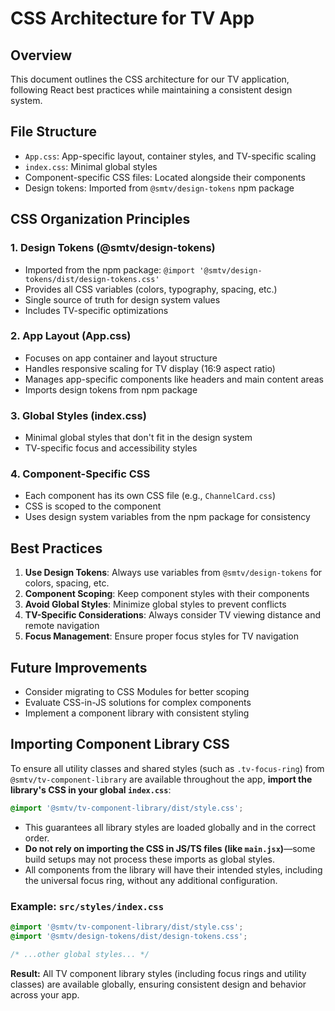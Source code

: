 # CSS Architecture for TV App

## Overview

This document outlines the CSS architecture for our TV application, following React best practices while maintaining a consistent design system.

## File Structure

- `App.css`: App-specific layout, container styles, and TV-specific scaling
- `index.css`: Minimal global styles
- Component-specific CSS files: Located alongside their components
- Design tokens: Imported from `@smtv/design-tokens` npm package

## CSS Organization Principles

### 1. Design Tokens (@smtv/design-tokens)

- Imported from the npm package: `@import '@smtv/design-tokens/dist/design-tokens.css'`
- Provides all CSS variables (colors, typography, spacing, etc.)
- Single source of truth for design system values
- Includes TV-specific optimizations

### 2. App Layout (App.css)

- Focuses on app container and layout structure
- Handles responsive scaling for TV display (16:9 aspect ratio)
- Manages app-specific components like headers and main content areas
- Imports design tokens from npm package

### 3. Global Styles (index.css)

- Minimal global styles that don't fit in the design system
- TV-specific focus and accessibility styles

### 4. Component-Specific CSS

- Each component has its own CSS file (e.g., `ChannelCard.css`)
- CSS is scoped to the component
- Uses design system variables from the npm package for consistency

## Best Practices

1. **Use Design Tokens**: Always use variables from `@smtv/design-tokens` for colors, spacing, etc.
2. **Component Scoping**: Keep component styles with their components
3. **Avoid Global Styles**: Minimize global styles to prevent conflicts
4. **TV-Specific Considerations**: Always consider TV viewing distance and remote navigation
5. **Focus Management**: Ensure proper focus styles for TV navigation

## Future Improvements

- Consider migrating to CSS Modules for better scoping
- Evaluate CSS-in-JS solutions for complex components
- Implement a component library with consistent styling 

## Importing Component Library CSS

To ensure all utility classes and shared styles (such as `.tv-focus-ring`) from `@smtv/tv-component-library` are available throughout the app, **import the library's CSS in your global `index.css`**:

```css
@import '@smtv/tv-component-library/dist/style.css';
```

- This guarantees all library styles are loaded globally and in the correct order.
- **Do not rely on importing the CSS in JS/TS files (like `main.jsx`)**—some build setups may not process these imports as global styles.
- All components from the library will have their intended styles, including the universal focus ring, without any additional configuration.

### Example: `src/styles/index.css`

```css
@import '@smtv/tv-component-library/dist/style.css';
@import '@smtv/design-tokens/dist/design-tokens.css';

/* ...other global styles... */
```

**Result:**
All TV component library styles (including focus rings and utility classes) are available globally, ensuring consistent design and behavior across your app. 
